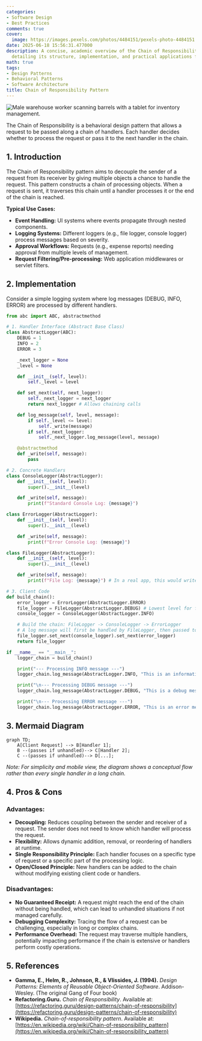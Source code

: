 ```yaml
---
categories:
- Software Design
- Best Practices
comments: true
cover:
  image: https://images.pexels.com/photos/4484151/pexels-photo-4484151.jpeg?auto=compress&cs=tinysrgb&h=650&w=940
date: 2025-06-18 15:56:31.477000
description: A concise, academic overview of the Chain of Responsibility design pattern,
  detailing its structure, implementation, and practical applications for developers.
math: true
tags:
- Design Patterns
- Behavioral Patterns
- Software Architecture
title: Chain of Responsibility Pattern
---
```


![Male warehouse worker scanning barrels with a tablet for inventory management.](https://images.pexels.com/photos/4484151/pexels-photo-4484151.jpeg?auto=compress&cs=tinysrgb&h=650&w=940 "Male warehouse worker scanning barrels with a tablet for inventory management.")


The Chain of Responsibility is a behavioral design pattern that allows a request to be passed along a chain of handlers. Each handler decides whether to process the request or pass it to the next handler in the chain.

## 1. Introduction

The Chain of Responsibility pattern aims to decouple the sender of a request from its receiver by giving multiple objects a chance to handle the request. This pattern constructs a chain of processing objects. When a request is sent, it traverses this chain until a handler processes it or the end of the chain is reached.

**Typical Use Cases:**
*   **Event Handling:** UI systems where events propagate through nested components.
*   **Logging Systems:** Different loggers (e.g., file logger, console logger) process messages based on severity.
*   **Approval Workflows:** Requests (e.g., expense reports) needing approval from multiple levels of management.
*   **Request Filtering/Pre-processing:** Web application middlewares or servlet filters.

## 2. Implementation

Consider a simple logging system where log messages (DEBUG, INFO, ERROR) are processed by different handlers.

```python
from abc import ABC, abstractmethod

# 1. Handler Interface (Abstract Base Class)
class AbstractLogger(ABC):
    DEBUG = 1
    INFO = 2
    ERROR = 3

    _next_logger = None
    _level = None

    def __init__(self, level):
        self._level = level

    def set_next(self, next_logger):
        self._next_logger = next_logger
        return next_logger # Allows chaining calls

    def log_message(self, level, message):
        if self._level <= level:
            self._write(message)
        if self._next_logger:
            self._next_logger.log_message(level, message)

    @abstractmethod
    def _write(self, message):
        pass

# 2. Concrete Handlers
class ConsoleLogger(AbstractLogger):
    def __init__(self, level):
        super().__init__(level)

    def _write(self, message):
        print(f"Standard Console Log: {message}")

class ErrorLogger(AbstractLogger):
    def __init__(self, level):
        super().__init__(level)

    def _write(self, message):
        print(f"Error Console Log: {message}")

class FileLogger(AbstractLogger):
    def __init__(self, level):
        super().__init__(level)

    def _write(self, message):
        print(f"File Log: {message}") # In a real app, this would write to a file

# 3. Client Code
def build_chain():
    error_logger = ErrorLogger(AbstractLogger.ERROR)
    file_logger = FileLogger(AbstractLogger.DEBUG) # Lowest level for file
    console_logger = ConsoleLogger(AbstractLogger.INFO)

    # Build the chain: FileLogger -> ConsoleLogger -> ErrorLogger
    # A log message will first be handled by FileLogger, then passed to ConsoleLogger, then ErrorLogger
    file_logger.set_next(console_logger).set_next(error_logger)
    return file_logger

if __name__ == "__main__":
    logger_chain = build_chain()

    print("--- Processing INFO message ---")
    logger_chain.log_message(AbstractLogger.INFO, "This is an information message.")

    print("\n--- Processing DEBUG message ---")
    logger_chain.log_message(AbstractLogger.DEBUG, "This is a debug message.")

    print("\n--- Processing ERROR message ---")
    logger_chain.log_message(AbstractLogger.ERROR, "This is an error message.")
```

## 3. Mermaid Diagram

```mermaid
graph TD;
    A[Client Request] --> B[Handler 1];
    B --(passes if unhandled)--> C[Handler 2];
    C --(passes if unhandled)--> D[...];
```

*Note: For simplicity and mobile view, the diagram shows a conceptual flow rather than every single handler in a long chain.*

## 4. Pros & Cons

### Advantages:
*   **Decoupling:** Reduces coupling between the sender and receiver of a request. The sender does not need to know which handler will process the request.
*   **Flexibility:** Allows dynamic addition, removal, or reordering of handlers at runtime.
*   **Single Responsibility Principle:** Each handler focuses on a specific type of request or a specific part of the processing logic.
*   **Open/Closed Principle:** New handlers can be added to the chain without modifying existing client code or handlers.

### Disadvantages:
*   **No Guaranteed Receipt:** A request might reach the end of the chain without being handled, which can lead to unhandled situations if not managed carefully.
*   **Debugging Complexity:** Tracing the flow of a request can be challenging, especially in long or complex chains.
*   **Performance Overhead:** The request may traverse multiple handlers, potentially impacting performance if the chain is extensive or handlers perform costly operations.

## 5. References

*   **Gamma, E., Helm, R., Johnson, R., & Vlissides, J. (1994).** *Design Patterns: Elements of Reusable Object-Oriented Software*. Addison-Wesley. (The original Gang of Four book)
*   **Refactoring.Guru.** *Chain of Responsibility*. Available at: [https://refactoring.guru/design-patterns/chain-of-responsibility](https://refactoring.guru/design-patterns/chain-of-responsibility)
*   **Wikipedia.** *Chain-of-responsibility pattern*. Available at: [https://en.wikipedia.org/wiki/Chain-of-responsibility_pattern](https://en.wikipedia.org/wiki/Chain-of-responsibility_pattern)